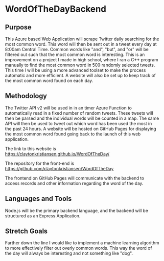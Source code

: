 # WordOfTheDayBackend

## Purpose

This Azure based Web Application will scrape Twitter daily searching for the most common word. This word will then be sent out in a tweet every day at 8:00am Central Time. Common words like "and", "but", and "or" will be filtered out such that the most common word is interesting. This is an improvement on a project I made in high school, where I ran a C++ program manually to find the most common word in 500 randomly selected tweets. This time I will be using a more advanced toolset to make the process automatic and more efficient. A website will also be set up to keep track of the most common word found on each day.

## Methodology 

The Twitter API v2 will be used in in an timer Azure Function to automatically read in a fixed number of random tweets. These tweets will then be parsed and the individual words will be counted in a map. The same API will then be used to tweet out which word has been used the most in the past 24 hours. A website will be hosted on GitHub Pages for displaying the most common word found going back to the launch of this web application.

The link to this website is https://claytonkristiansen.github.io/WordOfTheDay/

The repository for the front-end is https://github.com/claytonkristiansen/WordOfTheDay

The frontend on GitHub Pages will communicate with the backend to access records and other information regarding the word of the day.

## Languages and Tools

Node.js will be the primary backend language, and the backend will be structured as an Express Application. 

## Stretch Goals

Farther down the line I would like to implement a machine learning algorithm to more effectively filter out overly common words. This way the word of the day will always be interesting and not something like "dog".

